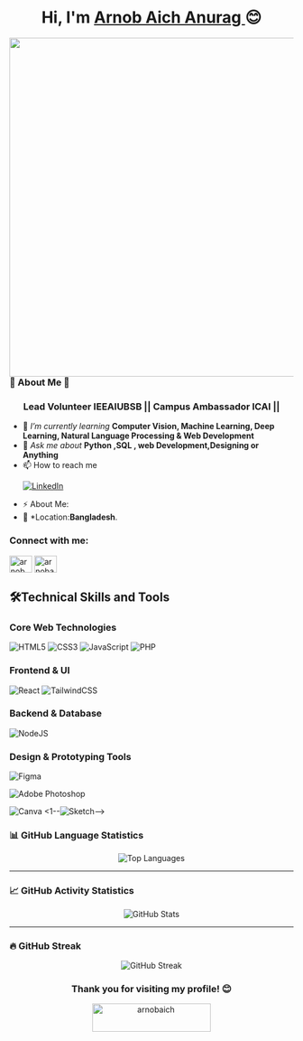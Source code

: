 

<h1 align="center"> Hi, I'm <a href="https://www.linkedin.com/in/arnob-aich-643a99306?utm_source=share&utm_campaign=share_via&utm_content=profile&utm_medium=android_app">Arnob Aich Anurag </a>😊 </h1>

<img align="right" src="https://camo.githubusercontent.com/903b0158b60d96357ba2a2b5ee920e5b713f14d8c748bd77311459b66bca671b/68747470733a2f2f6d65646961342e67697068792e636f6d2f6d656469612f76312e59326c6b505463354d4749334e6a45784d323179636d64715a7a526864474a736347357463323033596d357762476735616a467261326c6c65584273656e46314f576f3464795a6c634431324d563970626e526c636d35686246396e61575a66596e6c666157516d593351395a772f495539717247447947546568645a684559472f67697068792e77656270" width="600"/><br>

### 🌟 About Me 🌟
<h3 align="center">Lead Volunteer IEEAIUBSB || Campus Ambassador ICAI ||</h3>

- 🌱 *I’m currently learning* **Computer Vision, Machine Learning, Deep Learning, Natural Language Processing & Web Development**
- 💬 *Ask me about* **Python ,SQL , web Development,Designing or Anything**
- 📫 How to reach me<p>[![LinkedIn](https://img.shields.io/badge/LinkedIn-%230077B5.svg?logo=linkedin&logoColor=white)](https://linkedin.com/in/arnob-aich-643a99306)</p> 
- ⚡ About Me: <br>
- 📍 *Location:**Bangladesh**. <br>


<h3 align="left">Connect with me:</h3>
<p align="left">
<!--<a href="https://twitter.com/arnob10150" target="blank"><img align="center" src="https://raw.githubusercontent.com/rahuldkjain/github-profile-readme-generator/master/src/images/icons/Social/twitter.svg" alt="arnob10150" height="30" width="40" /></a>-->
<a href="https://www.linkedin.com/in/arnob-aich-643a99306?utm_source=share&utm_campaign=share_via&utm_content=profile&utm_medium=android_app" target="blank"><img align="center" src="https://raw.githubusercontent.com/rahuldkjain/github-profile-readme-generator/master/src/images/icons/Social/linked-in-alt.svg" alt="arnob aich anurag" height="30" width="40" /></a>
<a href="https://fb.com/arnob10150" target="blank"><img align="center" src="https://raw.githubusercontent.com/rahuldkjain/github-profile-readme-generator/master/src/images/icons/Social/facebook.svg" alt="arnobaich" height="30" width="40" /></a>
<!--<a href="https://instagram.com/arnob10150" target="blank"><img align="center" src="https://raw.githubusercontent.com/rahuldkjain/github-profile-readme-generator/master/src/images/icons/Social/instagram.svg" alt="arnob10150" height="30" width="40" /></a>
<a href="https://discord.gg/arnob10150" target="blank"><img align="center" src="https://raw.githubusercontent.com/rahuldkjain/github-profile-readme-generator/master/src/images/icons/Social/discord.svg" alt="arnob10150" height="30" width="40" /></a>-->
</p>

<h2 align="left">🛠️Technical Skills and Tools</h2>

### Core Web Technologies
![HTML5](https://img.shields.io/badge/html5-%23E34F26.svg?style=for-the-badge&logo=html5&logoColor=white)
![CSS3](https://img.shields.io/badge/css3-%231572B6.svg?style=for-the-badge&logo=css3&logoColor=white)
![JavaScript](https://img.shields.io/badge/javascript-%23323330.svg?style=for-the-badge&logo=javascript&logoColor=%23F7DF1E)
![PHP](https://img.shields.io/badge/php-%23777BB4.svg?style=for-the-badge&logo=php&logoColor=white)

### Frontend & UI
![React](https://img.shields.io/badge/react-%2320232a.svg?style=for-the-badge&logo=react&logoColor=%2361DAFB)
![TailwindCSS](https://img.shields.io/badge/tailwindcss-%2338B2AC.svg?style=for-the-badge&logo=tailwind-css&logoColor=white)

### Backend & Database
![NodeJS](https://img.shields.io/badge/node.js-6DA55F?style=for-the-badge&logo=node.js&logoColor=white)
<!--![Express.js](https://img.shields.io/badge/express.js-%23404d59.svg?style=for-the-badge&logo=express&logoColor=%2361DAFB)
![Firebase](https://img.shields.io/badge/firebase-%23039BE5.svg?style=for-the-badge&logo=firebase)
![MongoDB](https://img.shields.io/badge/MongoDB-%234ea94b.svg?style=for-the-badge&logo=mongodb&logoColor=white)-->

<!--### CMS & Website Builders
![WordPress](https://img.shields.io/badge/WordPress-%23117AC9.svg?style=for-the-badge&logo=WordPress&logoColor=white)
![Wix](https://img.shields.io/badge/Wix-0C6EFC?style=for-the-badge&logo=wix&logoColor=white)
![Webflow](https://img.shields.io/badge/Webflow-4353FF?style=for-the-badge&logo=webflow&logoColor=white)-->

### Design & Prototyping Tools
![Figma](https://img.shields.io/badge/figma-%23F24E1E.svg?style=for-the-badge&logo=figma&logoColor=white)
<!--![Adobe XD](https://img.shields.io/badge/Adobe%20XD-470137?style=for-the-badge&logo=Adobe%20XD&logoColor=#FF61F6)-->
![Adobe Photoshop](https://img.shields.io/badge/adobe%20photoshop-%2331A8FF.svg?style=for-the-badge&logo=adobe%20photoshop&logoColor=white)
<!--![Adobe Illustrator](https://img.shields.io/badge/adobe%20illustrator-%23FF9A00.svg?style=for-the-badge&logo=adobe%20illustrator&logoColor=white)-->
![Canva](https://img.shields.io/badge/Canva-%2300C4CC.svg?style=for-the-badge&logo=Canva&logoColor=white)
<1--![Sketch](https://img.shields.io/badge/Sketch-FFB387?style=for-the-badge&logo=sketch&logoColor=black)-->
<br>
### 📊 GitHub Language Statistics  
<p align="center">
  <img src="https://github-readme-stats.vercel.app/api/top-langs?username=Arnob10150&show_icons=true&locale=en&layout=compact&theme=tokyonight" alt="Top Languages" />
</p>

---

### 📈 GitHub Activity Statistics  
<p align="center">
  <img src="https://github-readme-stats.vercel.app/api?username=Arnob10150&show_icons=true&locale=en&theme=tokyonight" alt="GitHub Stats" />
</p>

---

### 🔥 GitHub Streak  
<p align="center">
  <img src="https://github-readme-streak-stats.herokuapp.com/?user=Arnob10150&theme=tokyonight" alt="GitHub Streak" />
</p>
<h3 align="center">Thank you for visiting my profile! 😊</h3>
<p align="center"> <img center="left" src="https://camo.githubusercontent.com/6ad285a07f75b1dd9ddfd3f4d320e3aa10c4019f55c37df0c134ff68710fdc4c/68747470733a2f2f6d69726f2e6d656469756d2e636f6d2f76322f726573697a653a6669743a313430302f312a3634316a57554a736149493659583178395f316c52412e676966" height="50" width="210" alt="arnobaich" /></p><br><br>
